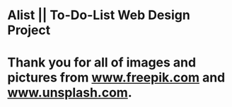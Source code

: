 # Alist || To-Do-List Web Design Project

# Thank you for all of images and pictures from www.freepik.com and www.unsplash.com.
